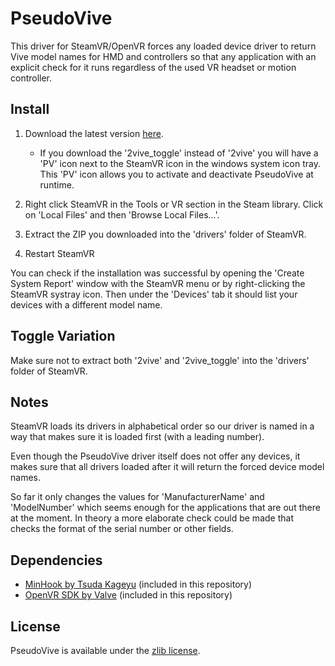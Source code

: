 # PseudoVive

This driver for SteamVR/OpenVR forces any loaded device driver to return Vive model names for HMD and controllers so that any application with an explicit check for it runs regardless of the used VR headset or motion controller.

## Install

1. Download the latest version [here](https://github.com/Bluscream/PseudoVive/releases).

   - If you download the '2vive_toggle' instead of '2vive' you will have a 'PV' icon next to the SteamVR icon in the windows system icon tray. This 'PV' icon allows you to activate and deactivate PseudoVive at runtime.

2. Right click SteamVR in the Tools or VR section in the Steam library. Click on 'Local Files' and then 'Browse Local Files...'.

3. Extract the ZIP you downloaded into the 'drivers' folder of SteamVR.

4. Restart SteamVR

You can check if the installation was successful by opening the 'Create System Report' window with the SteamVR menu or by right-clicking the SteamVR systray icon. Then under the 'Devices' tab it should list your devices with a different model name.

## Toggle Variation

Make sure not to extract both '2vive' and '2vive_toggle' into the 'drivers' folder of SteamVR.

## Notes

SteamVR loads its drivers in alphabetical order so our driver is named in a way that makes sure it is loaded first (with a leading number).

Even though the PseudoVive driver itself does not offer any devices, it makes sure that all drivers loaded after it will return the forced device model names.

So far it only changes the values for 'ManufacturerName' and 'ModelNumber' which seems enough for the applications that are out there at the moment. In theory a more elaborate check could be made that checks the format of the serial number or other fields.

## Dependencies

- [MinHook by Tsuda Kageyu](https://github.com/TsudaKageyu/minhook) (included in this repository)
- [OpenVR SDK by Valve](https://github.com/ValveSoftware/openvr) (included in this repository)

## License

PseudoVive is available under the [zlib license](http://www.gzip.org/zlib/zlib_license.html).
